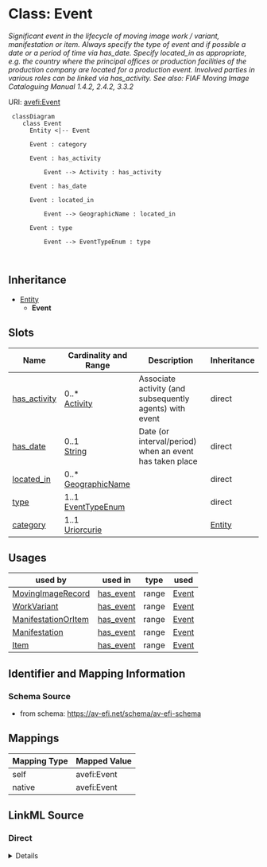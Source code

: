 

# Class: Event


_Significant event in the lifecycle of moving image work / variant, manifestation or item. Always specify the type of event and if possible a date or a period of time via has_date. Specify located_in as appropriate, e.g. the country where the principal offices or production facilities of the production company are located for a production event. Involved parties in various roles can be linked via has_activity. See also: FIAF Moving Image Cataloguing Manual 1.4.2, 2.4.2, 3.3.2_





URI: [avefi:Event](https://av-efi.net/schema/av-efi-schema/Event)




```mermaid
 classDiagram
    class Event
      Entity <|-- Event
      
      Event : category
        
      Event : has_activity
        
          Event --> Activity : has_activity
        
      Event : has_date
        
      Event : located_in
        
          Event --> GeographicName : located_in
        
      Event : type
        
          Event --> EventTypeEnum : type
        
      
```





## Inheritance
* [Entity](Entity.md)
    * **Event**



## Slots

| Name | Cardinality and Range | Description | Inheritance |
| ---  | --- | --- | --- |
| [has_activity](has_activity.md) | 0..* <br/> [Activity](Activity.md) | Associate activity (and subsequently agents) with event | direct |
| [has_date](has_date.md) | 0..1 <br/> [String](String.md) | Date (or interval/period) when an event has taken place | direct |
| [located_in](located_in.md) | 0..* <br/> [GeographicName](GeographicName.md) |  | direct |
| [type](type.md) | 1..1 <br/> [EventTypeEnum](EventTypeEnum.md) |  | direct |
| [category](category.md) | 1..1 <br/> [Uriorcurie](Uriorcurie.md) |  | [Entity](Entity.md) |





## Usages

| used by | used in | type | used |
| ---  | --- | --- | --- |
| [MovingImageRecord](MovingImageRecord.md) | [has_event](has_event.md) | range | [Event](Event.md) |
| [WorkVariant](WorkVariant.md) | [has_event](has_event.md) | range | [Event](Event.md) |
| [ManifestationOrItem](ManifestationOrItem.md) | [has_event](has_event.md) | range | [Event](Event.md) |
| [Manifestation](Manifestation.md) | [has_event](has_event.md) | range | [Event](Event.md) |
| [Item](Item.md) | [has_event](has_event.md) | range | [Event](Event.md) |






## Identifier and Mapping Information







### Schema Source


* from schema: https://av-efi.net/schema/av-efi-schema





## Mappings

| Mapping Type | Mapped Value |
| ---  | ---  |
| self | avefi:Event |
| native | avefi:Event |





## LinkML Source

<!-- TODO: investigate https://stackoverflow.com/questions/37606292/how-to-create-tabbed-code-blocks-in-mkdocs-or-sphinx -->

### Direct

<details>
```yaml
name: Event
description: 'Significant event in the lifecycle of moving image work / variant, manifestation
  or item. Always specify the type of event and if possible a date or a period of
  time via has_date. Specify located_in as appropriate, e.g. the country where the
  principal offices or production facilities of the production company are located
  for a production event. Involved parties in various roles can be linked via has_activity.
  See also: FIAF Moving Image Cataloguing Manual 1.4.2, 2.4.2, 3.3.2'
from_schema: https://av-efi.net/schema/av-efi-schema
is_a: Entity
slots:
- has_activity
- has_date
- located_in
- type
slot_usage:
  type:
    name: type
    domain_of:
    - WorkVariant
    - Activity
    - Agent
    - Event
    - Title
    - Format
    - Manifestation
    range: EventTypeEnum
    required: true

```
</details>

### Induced

<details>
```yaml
name: Event
description: 'Significant event in the lifecycle of moving image work / variant, manifestation
  or item. Always specify the type of event and if possible a date or a period of
  time via has_date. Specify located_in as appropriate, e.g. the country where the
  principal offices or production facilities of the production company are located
  for a production event. Involved parties in various roles can be linked via has_activity.
  See also: FIAF Moving Image Cataloguing Manual 1.4.2, 2.4.2, 3.3.2'
from_schema: https://av-efi.net/schema/av-efi-schema
is_a: Entity
slot_usage:
  type:
    name: type
    domain_of:
    - WorkVariant
    - Activity
    - Agent
    - Event
    - Title
    - Format
    - Manifestation
    range: EventTypeEnum
    required: true
attributes:
  has_activity:
    name: has_activity
    description: Associate activity (and subsequently agents) with event
    from_schema: https://av-efi.net/schema/av-efi-schema
    rank: 1000
    multivalued: true
    alias: has_activity
    owner: Event
    domain_of:
    - Event
    range: Activity
    inlined: true
    inlined_as_list: true
  has_date:
    name: has_date
    description: Date (or interval/period) when an event has taken place. A subset
      of ISO 8601 is supported, more specifically, EDTF conformance level 0 as well
      as qualifiers ? (uncertain date) and ~ (approximate date). See examples and
      references for more information
    notes:
    - https://www.w3.org/TR/xmlschema11-2/#date
    examples:
    - value: '2024-04-24'
      description: complete date, i.e. year, month and day
    - value: 2024-04
      description: year and month
    - value: '2024'
      description: year only
    - value: 2024~
      description: approximate date (2024 or at least close to 2024)
    - value: 2024?
      description: uncertain date (2024 or may be something different)
    - value: 2023/2024
      description: interval (2023 until 2024)
    from_schema: https://av-efi.net/schema/av-efi-schema
    see_also:
    - https://www.loc.gov/standards/datetime/
    rank: 1000
    alias: has_date
    owner: Event
    domain_of:
    - Event
    range: string
    pattern: ^-?([1-9][0-9]{3,}|0[0-9]{3})(-(0[1-9]|1[0-2])(-(0[1-9]|[12][0-9]|3[01]))?)?[?~]?(/-?([1-9][0-9]{3,}|0[0-9]{3})(-(0[1-9]|1[0-2])(-(0[1-9]|[12][0-9]|3[01]))?)?[?~]?)?$
  located_in:
    name: located_in
    from_schema: https://av-efi.net/schema/av-efi-schema
    rank: 1000
    multivalued: true
    alias: located_in
    owner: Event
    domain_of:
    - Event
    range: GeographicName
    inlined: true
    inlined_as_list: true
  type:
    name: type
    from_schema: https://av-efi.net/schema/av-efi-schema
    rank: 1000
    alias: type
    owner: Event
    domain_of:
    - WorkVariant
    - Activity
    - Agent
    - Event
    - Title
    - Format
    - Manifestation
    range: EventTypeEnum
    required: true
  category:
    name: category
    from_schema: https://av-efi.net/schema/av-efi-schema
    rank: 1000
    slot_uri: rdf:type
    designates_type: true
    alias: category
    owner: Event
    domain_of:
    - Entity
    range: uriorcurie
    required: true

```
</details>